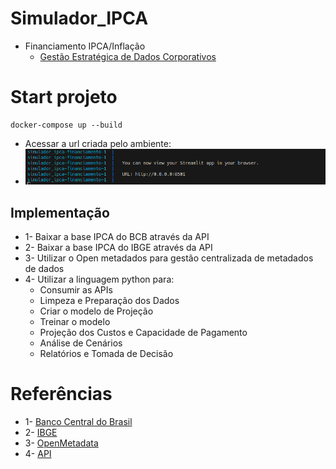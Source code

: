 # Simulador_IPCA
 - Financiamento IPCA/Inflação
   - [Gestão Estratégica de Dados Corporativos](Gestão%20Estratégica%20de%20Dados%20Corporativos.pdf)

# Start projeto
```
docker-compose up --build
```
  - Acessar a url criada pelo ambiente:
  - ![alt text](image-1.png)
## Implementação
 - 1- Baixar a base IPCA do BCB através da API
 - 2- Baixar a base IPCA do IBGE através da API
 - 3- Utilizar o Open metadados para gestão centralizada de metadados de dados
 - 4- Utilizar a linguagem python para:
    - Consumir as APIs
    - Limpeza e Preparação dos Dados
    - Criar o modelo de Projeção
    - Treinar o modelo
    - Projeção dos Custos e Capacidade de Pagamento
    - Análise de Cenários
    - Relatórios e Tomada de Decisão

# Referências

 - 1- [Banco Central do Brasil](https://www.bcb.gov.br/) 
 - 2- [IBGE](https://www.ibge.gov.br/)
 - 3- [OpenMetadata](https://open-metadata.org/)
 - 4- [API](https://apisidra.ibge.gov.br/values/t/1737/n1/all/v/all/p/all/d/v63%202,v69%202,v2266%2013,v2263%202,v2264%202,v2265%202?formato=json)